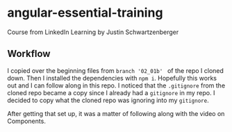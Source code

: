 # angular-essential-training

Course from LinkedIn Learning by Justin Schwartzenberger

## Workflow

I copied over the beginning files from `branch '02_01b' ` of the repo I cloned down. Then I installed the dependencies with `npm i`. Hopefully this works out and I can follow along in this repo. I noticed that the `.gitignore` from the cloned repo became a copy since I already had a `gitignore` in my repo. I decided to copy what the cloned repo was ignoring into my `gitignore`.

After getting that set up, it was a matter of following along with the video on Components.
